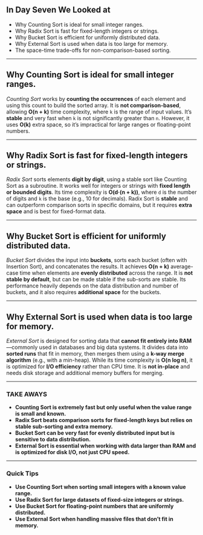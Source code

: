 ## In Day Seven We Looked at

- Why Counting Sort is ideal for small integer ranges.
- Why Radix Sort is fast for fixed-length integers or strings.
- Why Bucket Sort is efficient for uniformly distributed data.
- Why External Sort is used when data is too large for memory.
- The space-time trade-offs for non-comparison-based sorting.

---

## Why Counting Sort is ideal for small integer ranges.

*Counting Sort* works by **counting the occurrences** of each element and using this count to build the sorted array. It is **not comparison-based**, allowing **O(n + k)** time complexity, where `k` is the range of input values. It’s **stable** and very fast when `k` is not significantly greater than `n`. However, it uses **O(k)** extra space, so it’s impractical for large ranges or floating-point numbers.

---

## Why Radix Sort is fast for fixed-length integers or strings.

*Radix Sort* sorts elements **digit by digit**, using a stable sort like Counting Sort as a subroutine. It works well for integers or strings with **fixed length or bounded digits**. Its time complexity is **O(d·(n + k))**, where `d` is the number of digits and `k` is the base (e.g., 10 for decimals). Radix Sort is **stable** and can outperform comparison sorts in specific domains, but it requires **extra space** and is best for fixed-format data.

---

## Why Bucket Sort is efficient for uniformly distributed data.

*Bucket Sort* divides the input into **buckets**, sorts each bucket (often with Insertion Sort), and concatenates the results. It achieves **O(n + k)** average-case time when elements are **evenly distributed** across the range. It is **not stable by default**, but can be made stable if the sub-sorts are stable. Its performance heavily depends on the data distribution and number of buckets, and it also requires **additional space** for the buckets.

---

## Why External Sort is used when data is too large for memory.

*External Sort* is designed for sorting data that **cannot fit entirely into RAM**—commonly used in databases and big data systems. It divides data into **sorted runs** that fit in memory, then merges them using a **k-way merge algorithm** (e.g., with a min-heap). While its time complexity is **O(n log n)**, it is optimized for **I/O efficiency** rather than CPU time. It is **not in-place** and needs disk storage and additional memory buffers for merging.

---

### TAKE AWAYS

- **Counting Sort is extremely fast but only useful when the value range is small and known.**
- **Radix Sort beats comparison sorts for fixed-length keys but relies on stable sub-sorting and extra memory.**
- **Bucket Sort can be very fast for evenly distributed input but is sensitive to data distribution.**
- **External Sort is essential when working with data larger than RAM and is optimized for disk I/O, not just CPU speed.**

---

### Quick Tips

- **Use Counting Sort when sorting small integers with a known value range.**
- **Use Radix Sort for large datasets of fixed-size integers or strings.**
- **Use Bucket Sort for floating-point numbers that are uniformly distributed.**
- **Use External Sort when handling massive files that don’t fit in memory.**
